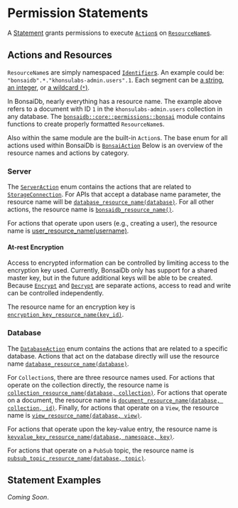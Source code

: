 # Permission Statements

A [Statement]({{DOCS_BASE_URL}}/bonsaidb/core/permissions/struct.Statement.html) grants permissions to execute [`Action`s]({{DOCS_BASE_URL}}/bonsaidb/core/permissions/trait.Action.html) on [`ResourceName`s]({{DOCS_BASE_URL}}/bonsaidb/core/permissions/struct.ResourceName.html).

## Actions and Resources

`ResourceName`s are simply namespaced [`Identifier`s]({{DOCS_BASE_URL}}/bonsaidb/core/permissions/enum.Identifier.html). An example could be: `"bonsaidb".*."khonsulabs-admin.users".1`. Each segment can be [a string]({{DOCS_BASE_URL}}/bonsaidb/core/permissions/enum.Identifier.html#variant.String), [an integer]({{DOCS_BASE_URL}}/bonsaidb/core/permissions/enum.Identifier.html#variant.Integer), or [a wildcard (`*`)]({{DOCS_BASE_URL}}/bonsaidb/core/permissions/enum.Identifier.html#variant.Any).

In BonsaiDb, nearly everything has a resource name. The example above refers to a document with ID `1` in the `khonsulabs-admin.users` collection in any database. The [`bonsaidb::core::permissions::bonsai`]({{DOCS_BASE_URL}}/bonsaidb/core/permissions/bonsai/index.html) module contains functions to create properly formatted `ResourceName`s.

Also within the same module are the built-in `Action`s. The base enum for all actions used within BonsaiDb is [`BonsaiAction`]({{DOCS_BASE_URL}}/bonsaidb/core/permissions/bonsai/enum.BonsaiAction.html) Below is an overview of the resource names and actions by category.

### Server

The [`ServerAction`]({{DOCS_BASE_URL}}/bonsaidb/core/permissions/bonsai/enum.ServerAction.html) enum contains the actions that are related to [`StorageConnection`]({{DOCS_BASE_URL}}/bonsaidb/core/connection/trait.StorageConnection.html). For APIs that accept a database name parameter, the resource name will be [`database_resource_name(database)`]({{DOCS_BASE_URL}}/bonsaidb/core/permissions/bonsai/fn.database_resource_name.html). For all other actions, the resource name is [`bonsaidb_resource_name()`]({{DOCS_BASE_URL}}/bonsaidb/core/permissions/bonsai/fn.bonsaidb_resource_name.html).

For actions that operate upon users (e.g., creating a user), the resource name is [user_resource_name(username)]({{DOCS_BASE_URL}}/bonsaidb/core/permissions/bonsai/fn.user_resource_name.html).

#### At-rest Encryption

Access to encrypted information can be controlled by limiting access to the encryption key used. Currently, BonsaiDb only has support for a shared master key, but in the future additional keys will be able to be created. Because [`Encrypt`]({{DOCS_BASE_URL}}/bonsaidb/core/permissions/bonsai/enum.EncryptionKeyAction.html#variant.Encrypt) and [`Decrypt`]({{DOCS_BASE_URL}}/bonsaidb/core/permissions/bonsai/enum.EncryptionKeyAction.html#variant.Decrypt) are separate actions, access to read and write can be controlled independently.

The resource name for an encryption key is [`encryption_key_resource_name(key_id)`]({{DOCS_BASE_URL}}/bonsaidb/core/permissions/bonsai/fn.encryption_key_resource_name.html).

### Database

The [`DatabaseAction`]({{DOCS_BASE_URL}}/bonsaidb/core/permissions/bonsai/enum.DatabaseAction.html) enum contains the actions that are related to a specific database. Actions that act on the database directly will use the resource name [`database_resource_name(database)`]({{DOCS_BASE_URL}}/bonsaidb/core/permissions/bonsai/fn.database_resource_name.html).

For `Collection`s, there are three resource names used. For actions that operate on the collection directly, the resource name is [`collection_resource_name(database, collection)`]({{DOCS_BASE_URL}}/bonsaidb/core/permissions/bonsai/fn.database_resource_name.html). For actions that operate on a document, the resource name is [`document_resource_name(database, collection, id)`]({{DOCS_BASE_URL}}/bonsaidb/core/permissions/bonsai/fn.document_resource_name.html). Finally, for actions that operate on a `View`, the resource name is [`view_resource_name(database, view)`]({{DOCS_BASE_URL}}/bonsaidb/core/permissions/bonsai/fn.view_resource_name.html).

For actions that operate upon the key-value entry, the resource name is [`keyvalue_key_resource_name(database, namespace, key)`]({{DOCS_BASE_URL}}/bonsaidb/core/permissions/bonsai/fn.keyvalue_key_resource_name.html).

For actions that operate on a `PubSub` topic, the resource name is [`pubsub_topic_resource_name(database, topic)`]({{DOCS_BASE_URL}}/bonsaidb/core/permissions/bonsai/fn.pubsub_topic_resource_name.html).

## Statement Examples

*Coming Soon*.
